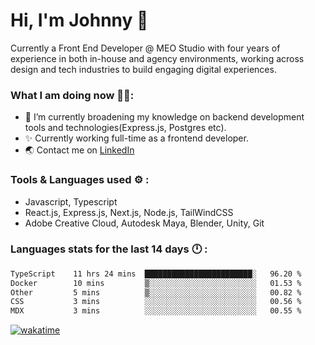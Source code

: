 # Hi, I'm Johnny 👋

Currently a Front End Developer @ MEO Studio with four years of experience in both in-house and agency environments, working across design and tech industries to build engaging digital experiences.

### What I am doing now 🧑‍💻:

- 🔭 I’m currently broadening my knowledge on backend development tools and technologies(Express.js, Postgres etc).
- ✨ Currently working full-time as a frontend developer.
- 🌏 Contact me on [LinkedIn](https://www.linkedin.com/in/johchai/)

### Tools & Languages used ⚙️ :

- Javascript, Typescript
- React.js, Express.js, Next.js, Node.js, TailWindCSS
- Adobe Creative Cloud, Autodesk Maya, Blender, Unity, Git

### Languages stats for the last 14 days 🕛 :

<!--START_SECTION:waka-->

```txt
TypeScript    11 hrs 24 mins  ████████████████████████░   96.20 %
Docker        10 mins         ▒░░░░░░░░░░░░░░░░░░░░░░░░   01.53 %
Other         5 mins          ▒░░░░░░░░░░░░░░░░░░░░░░░░   00.82 %
CSS           3 mins          ░░░░░░░░░░░░░░░░░░░░░░░░░   00.56 %
MDX           3 mins          ░░░░░░░░░░░░░░░░░░░░░░░░░   00.55 %
```

<!--END_SECTION:waka-->

[![wakatime](https://wakatime.com/badge/user/0cd14e89-b357-451d-b5c1-4a79286fb5a6.svg)](https://wakatime.com/@0cd14e89-b357-451d-b5c1-4a79286fb5a6)
